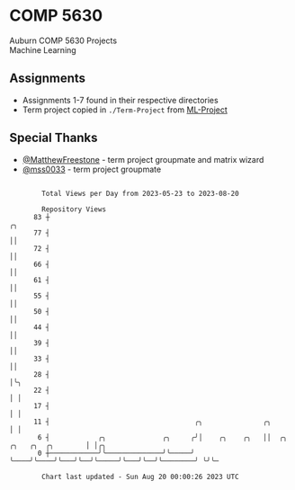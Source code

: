 # COMP 5630
Auburn COMP 5630 Projects  
Machine Learning

## Assignments
- Assignments 1-7 found in their respective directories
- Term project copied in `./Term-Project` from [ML-Project](https://github.com/wumphlett/ML-Project)

## Special Thanks
- [@MatthewFreestone](https://github.com/MatthewFreestone) - term project groupmate and matrix wizard
- [@mss0033](https://github.com/mss0033) - term project groupmate

```

        Total Views per Day from 2023-05-23 to 2023-08-20

        Repository Views
      83 ┼                                                                                   ╭╮
      77 ┤                                                                                   ││
      72 ┤                                                                                   ││
      66 ┤                                                                                   ││
      61 ┤                                                                                   ││
      55 ┤                                                                                   ││
      50 ┤                                                                                   ││
      44 ┤                                                                                   ││
      39 ┤                                                                                   ││
      33 ┤                                                                                   ││
      28 ┤                                                                                   │╰╮
      22 ┤                                                                                   │ │
      17 ┤                                                                                   │ │
      11 ┤                                    ╭╮               ╭╮                            │ │
       6 ┤            ╭╮              ╭╮     ╭╯│    ╭╮    ╭╮   ││  ╭╮     ╭╮   ╭╮  ╭╮        │ │╭╮
       0 ┼────────────╯╰──────────────╯╰─────╯ ╰────╯╰────╯╰───╯╰──╯╰─────╯╰───╯╰──╯╰────────╯ ╰╯╰─

        Chart last updated - Sun Aug 20 00:00:26 2023 UTC
        
```
